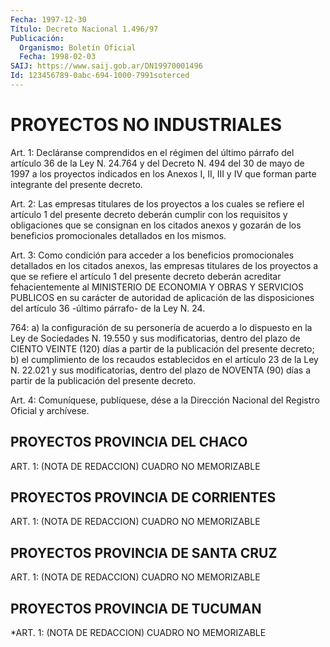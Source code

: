 ```yaml
---
Fecha: 1997-12-30
Título: Decreto Nacional 1.496/97
Publicación:
  Organismo: Boletín Oficial
  Fecha: 1998-02-03
SAIJ: https://www.saij.gob.ar/DN19970001496
Id: 123456789-0abc-694-1000-7991soterced
---
```

# PROYECTOS NO INDUSTRIALES

<a id="1"></a>
Art. 1:  Decláranse  comprendidos  en  el régimen del último párrafo del artículo 36 de la Ley N. 24.764 y del Decreto N. 494 del 30 de mayo de 1997 a los proyectos indicados en los  Anexos  I, II, III   y  IV  que  forman  parte  integrante  del  presente  decreto.

<a id="2"></a>
Art. 2: Las  empresas titulares de los proyectos a los cuales se refiere el artículo  1 del presente decreto deberán cumplir con los requisitos y obligaciones  que se consignan en los citados anexos y gozarán de los beneficios promocionales  detallados  en  los mismos.

<a id="3"></a>
Art. 3: Como condición para acceder a los beneficios promocionales detallados  en  los  citados anexos, las empresas titulares de  los proyectos a que se refiere  el  artículo  1  del  presente  decreto deberán acreditar fehacientemente al MINISTERIO DE ECONOMIA Y OBRAS Y  SERVICIOS PUBLICOS en su carácter de autoridad de aplicación  de las disposiciones  del artículo 36 -último párrafo- de la Ley N. 24.

764: a) la configuración de su personería de acuerdo a lo dispuesto en la Ley de Sociedades  N. 19.550 y sus modificatorias, dentro del plazo de CIENTO VEINTE (120)  días  a  partir de la publicación del presente decreto; b) el cumplimiento de  los  recaudos establecidos en  el artículo 23 de la Ley N. 22.021 y sus modificatorias, dentro del plazo  de  NOVENTA  (90)  días  a  partir de la publicación del presente decreto.

<a id="4"></a>
Art. 4: Comuníquese, publíquese, dése a  la Dirección Nacional del Registro  Oficial  y archívese.

## PROYECTOS PROVINCIA DEL CHACO

<a id="1"></a>
ART. 1: (NOTA DE REDACCION) CUADRO NO MEMORIZABLE

## PROYECTOS PROVINCIA DE CORRIENTES

<a id="1"></a>
ART. 1: (NOTA DE REDACCION) CUADRO NO MEMORIZABLE

## PROYECTOS PROVINCIA DE SANTA CRUZ

<a id="1"></a>
ART. 1: (NOTA DE REDACCION) CUADRO NO MEMORIZABLE

## PROYECTOS PROVINCIA DE TUCUMAN

<a id="1"></a>
*ART. 1: (NOTA DE REDACCION) CUADRO NO MEMORIZABLE